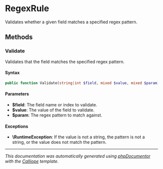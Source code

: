# RegexRule

Validates whether a given field matches a specified regex pattern.

## Methods

### Validate

Validates that the field matches the specified regex pattern.

#### Syntax

```php
public function Validate(string|int $field, mixed $value, mixed $param): void
```

#### Parameters

- **$field**: The field name or index to validate.
- **$value**: The value of the field to validate.
- **$param**: The regex pattern to match against.

#### Exceptions

- **\RuntimeException**: If the value is not a string, the pattern is not a string, or the value does not match the pattern.

---

*This documentation was automatically generated using [phpDocumentor](http://www.phpdoc.org/) with the [Calliope](https://github.com/DaphneWebFramework/Calliope) template.*
